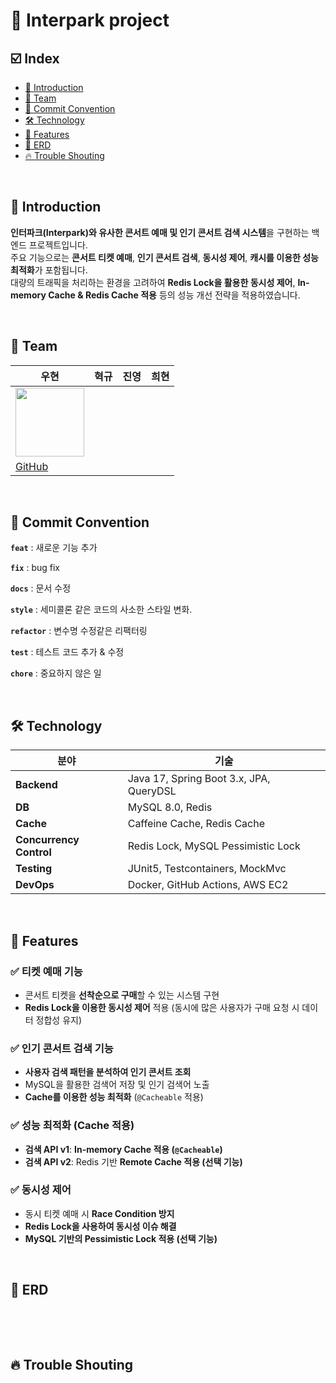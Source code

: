 # 🤔 Interpark project

## ☑️ Index
- [📌 Introduction](#-Introduction)
- [🏁 Team](#-Team)
- [📑 Commit Convention](#-Commit-Convention)
- [🛠 Technology](#-Technology)
- [🎯 Features](#-Features)
- [🔗 ERD](#-ERD)
- [🔥 Trouble Shouting](#-Trouble-Shouting)

<br>

## 📌 Introduction
**인터파크(Interpark)와 유사한 콘서트 예매 및 인기 콘서트 검색 시스템**을 구현하는 백엔드 프로젝트입니다.  
주요 기능으로는 **콘서트 티켓 예매**, **인기 콘서트 검색**, **동시성 제어**, **캐시를 이용한 성능 최적화**가 포함됩니다.  
대량의 트래픽을 처리하는 환경을 고려하여 **Redis Lock을 활용한 동시성 제어**, **In-memory Cache & Redis Cache 적용** 등의 성능 개선 전략을 적용하였습니다.

<br>

## 🏁 Team
|**우현**|**혁규**|**진영**|**희현**|
|-------|-------|-------|-------|
|<img src="https://github.com/Developer-Nova/Sec19-Local-Data-Persistance_ByAngela/assets/123448121/17a2ba3b-a618-4ac8-93b9-0d0e02c19c78" width="110" height="110">|
|[GitHub](https://github.com/Developer-Groo)|

<br>

## 📑 Commit Convention

**`feat`** : 새로운 기능 추가

**`fix`** : bug fix

**`docs`**  : 문서 수정

**`style`** : 세미콜론 같은 코드의 사소한 스타일 변화.

**`refactor`** : 변수명 수정같은 리팩터링

**`test`** : 테스트 코드 추가 & 수정

**`chore`** : 중요하지 않은 일

<br>

## 🛠 Technology
| **분야**        | **기술** |
|--------------|--------|
| **Backend** | Java 17, Spring Boot 3.x, JPA, QueryDSL |
| **DB** | MySQL 8.0, Redis |
| **Cache** | Caffeine Cache, Redis Cache |
| **Concurrency Control** | Redis Lock, MySQL Pessimistic Lock |
| **Testing** | JUnit5, Testcontainers, MockMvc |
| **DevOps** | Docker, GitHub Actions, AWS EC2 |

<br>

## 🎯 Features
### **✅ 티켓 예매 기능**
- 콘서트 티켓을 **선착순으로 구매**할 수 있는 시스템 구현
- **Redis Lock을 이용한 동시성 제어** 적용 (동시에 많은 사용자가 구매 요청 시 데이터 정합성 유지)

### **✅ 인기 콘서트 검색 기능**
- **사용자 검색 패턴을 분석하여 인기 콘서트 조회**
- MySQL을 활용한 검색어 저장 및 인기 검색어 노출
- **Cache를 이용한 성능 최적화** (`@Cacheable` 적용)

### **✅ 성능 최적화 (Cache 적용)**
- **검색 API v1**: **In-memory Cache 적용 (`@Cacheable`)**
- **검색 API v2**: Redis 기반 **Remote Cache 적용 (선택 기능)**

### **✅ 동시성 제어**
- 동시 티켓 예매 시 **Race Condition 방지**
- **Redis Lock을 사용하여 동시성 이슈 해결**
- **MySQL 기반의 Pessimistic Lock 적용 (선택 기능)**

<br>

## 🔗 ERD

~~~ mermaid

~~~

<br>
<br>

## 🔥 Trouble Shouting
